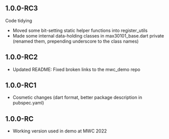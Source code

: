 ## 1.0.0-RC3

Code tidying
* Moved some bit-setting static helper functions into register_utils
* Made some internal data-holding classes in max30101_base.dart private
(renamed them, prepending underscore to the class names)

## 1.0.0-RC2

- Updated README: Fixed broken links to the mwc_demo repo

## 1.0.0-RC1

- Cosmetic changes (dart format, better package description in pubspec.yaml)

## 1.0.0-RC

- Working version used in demo at MWC 2022
